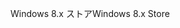 <span data-ttu-id="d9604-101">Windows 8.x ストア</span><span class="sxs-lookup"><span data-stu-id="d9604-101">Windows 8.x Store</span></span>